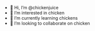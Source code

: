 - 👋 Hi, I’m @chickenjuice
- 👀 I’m interested in chicken    
- 🌱 I’m currently learning chickens
- 💞️ I’m looking to collaborate on chicken

<!---
chickenjuice/chickenjuice is a ✨ special ✨ repository because its `README.md` (this file) appears on your GitHub profile.
You can click the Preview link to take a look at your changes.
--->
